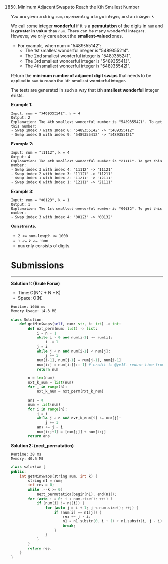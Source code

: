 1850. Minimum Adjacent Swaps to Reach the Kth Smallest Number

You are given a string `num`, representing a large integer, and an integer `k`.

We call some integer **wonderful** if it is a **permutation** of the digits in `num` and is **greater in value** than `num`. There can be many wonderful integers. However, we only care about the **smallest-valued** ones.

* For example, when num = "5489355142":
    * The 1st smallest wonderful integer is "5489355214".
    * The 2nd smallest wonderful integer is "5489355241".
    * The 3rd smallest wonderful integer is "5489355412".
    * The 4th smallest wonderful integer is "5489355421".

Return the **minimum number of adjacent digit swaps** that needs to be applied to `num` to reach the kth smallest wonderful integer.

The tests are generated in such a way that `k`th **smallest wonderful** integer exists.

 

**Example 1:**
```
Input: num = "5489355142", k = 4
Output: 2
Explanation: The 4th smallest wonderful number is "5489355421". To get this number:
- Swap index 7 with index 8: "5489355142" -> "5489355412"
- Swap index 8 with index 9: "5489355412" -> "5489355421"
```

**Example 2:**
```
Input: num = "11112", k = 4
Output: 4
Explanation: The 4th smallest wonderful number is "21111". To get this number:
- Swap index 3 with index 4: "11112" -> "11121"
- Swap index 2 with index 3: "11121" -> "11211"
- Swap index 1 with index 2: "11211" -> "12111"
- Swap index 0 with index 1: "12111" -> "21111"
```

**Example 3:**
```
Input: num = "00123", k = 1
Output: 1
Explanation: The 1st smallest wonderful number is "00132". To get this number:
- Swap index 3 with index 4: "00123" -> "00132"
```

**Constraints:**

* `2 <= num.length <= 1000`
* `1 <= k <= 1000`
* `num` only consists of digits.

# Submissions
---
**Solution 1: (Brute Force)**

* Time: O(N^2 + N * K)
* Space: O(N)

```
Runtime: 1660 ms
Memory Usage: 14.3 MB
```
```python
class Solution:
    def getMinSwaps(self, num: str, k: int) -> int:
        def nxt_perm(num: list) -> list:
            i = n - 1
            while i > 0 and num[i-1] >= num[i]:
                i -= 1
            j = i
            while j < n and num[i-1] < num[j]:
                j += 1
            num[i-1], num[j-1] = num[j-1], num[i-1]
            num[i:] = num[i:][::-1] # credit to @ye15, reduce time from nlogn to n
            return num

        n = len(num)
        nxt_k_num = list(num)
        for _ in range(k):
            nxt_k_num = nxt_perm(nxt_k_num)

        ans = 0
        num = list(num)
        for i in range(n):
            j = i
            while j < n and nxt_k_num[i] != num[j]:
                j += 1
            ans += j - i
            num[i:j+1] = [num[j]] + num[i:j]
        return ans
```

**Solution 2: (next_permutation)**
```
Runtime: 38 ms
Memory: 40.5 MB
```
```c++
class Solution {
public:
    int getMinSwaps(string num, int k) {
        string n1 = num;
        int res = 0;
        while (--k >= 0)
            next_permutation(begin(n1), end(n1));
        for (auto i = 0; i < num.size(); ++i) {
            if (num[i] != n1[i]) {
                for (auto j = i + 1; j < num.size(); ++j) {
                    if (num[i] == n1[j]) {
                        res += j - i;
                        n1 = n1.substr(0, i + 1) + n1.substr(i, j - i) + n1.substr(j + 1);
                        break;
                    }
                }
            }
        }
        return res;
    }
};
```
